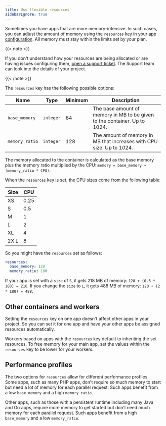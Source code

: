 ```yaml
---
title: Use flexible resources
sidebarIgnore: true
---
```


Sometimes you have apps that are more memory-intensive.
In such cases, you can adjust the amount of memory using the `resources` key in your [app configuration](/create-apps/_index.md).
All memory must stay within the limits set by your plan.

{{< note >}}

If you don't understand how your resources are being allocated or are having issues configuring them,
[open a support ticket](https://console.platform.sh/-/users/~/tickets/open?category=high-mem-plans).
The Support team can look into the details of your project.

{{< /note >}}

The `resources` key has the following possible options:

| Name           | Type      | Minimum | Description                                                               |
| -------------- | --------- | ------- | ------------------------------------------------------------------------- |
| `base_memory`  | `integer` | 64      | The base amount of memory in MB to be given to the container. Up to 1024. |
| `memory_ratio` | `integer` | 128     | The amount of memory in MB that increases with CPU size. Up to 1024.      |

The memory allocated to the container is calculated as the base memory plus the memory ratio multiplied by the CPU:
`memory = base_memory + (memory_ratio * CPU)`.

When the `resources` key is set, the CPU sizes come from the following table:

| Size | CPU  |
| ---- | ---- |
| XS   | 0.25 |
| S    | 0.5  |
| M    | 1    |
| L    | 2    |
| XL   | 4    |
| 2X L | 8    |

So you might have the `resources` set as follows:

```yaml {configFile="app"}
resources:
  base_memory: 128
  memory_ratio: 180
```

If your app is set with a `size` of `S`, it gets 218&nbsp;MB of memory: `128 + (0.5 * 180) = 218`.
If you change the `size` to `L`, it gets 488&nbsp;MB of memory: `128 + (2 * 180) = 488`.

## Other containers and workers

Setting the `resources` key on one app doesn't affect other apps in your project.
So you can set it for one app and have your other apps be assigned resources automatically.

Workers based on apps with the `resources` key default to inheriting the set resources.
To free memory for your main app,
set the values within the `resources` key to be lower for your workers.

## Performance profiles

The two options for `resources` allow for different performance profiles.
Some apps, such as many PHP apps, don't require so much memory to start
but need a lot of memory for each parallel request.
Such apps benefit from a low `base_memory` and a high `memory_ratio`.

Other apps, such as those with a persistent runtime including many Java and Go apps,
require more memory to get started
but don't need much memory for each parallel request.
Such apps benefit from a high `base_memory` and a low `memory_ratio`.
